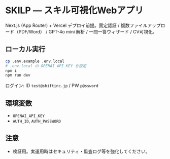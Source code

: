 # SKILP — スキル可視化Webアプリ

Next.js (App Router) + Vercel デプロイ前提。固定認証 / 複数ファイルアップロード（PDF/Word） / GPT-4o mini 解析 / 一問一答ウィザード / CV可視化。

## ローカル実行

```bash
cp .env.example .env.local
# .env.local の OPENAI_API_KEY を設定
npm i
npm run dev
```

ログイン: ID `test@shiftinc.jp` / PW `p@ssword`

## 環境変数
- `OPENAI_API_KEY`
- `AUTH_ID`, `AUTH_PASSWORD`

## 注意
- 検証用。実運用時はセキュリティ・監査ログ等を強化してください。
